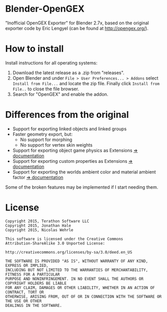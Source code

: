 # Blender-OpenGEX
"Inofficial OpenGEX Exporter" for Blender 2.7x, based on the original exporter code by Eric Lengyel (can be found at http://opengex.org/).

# How to install

Install instructions for all operating systems:
 1. Download the latest release as a .zip from "releases".
 2. Open Blender and under `File > User Preferences... > Addons` select `Install from File...` and locate the zip file.
 Finally click `Install from File..` to close the file browser.
 3. Search for "OpenGEX" and enable the addon.

# Differences from the original

* Support for exporting linked objects and linked groups
* Faster geometry export, but:
  * No support for morphing
  * No support for vertex skin weights
* Support for exporting object game physics as Extensions [=> documentation](https://github.com/Squareys/Blender-OpenGEX/wiki/PhysicsMaterial-Extension)
* Support for exporting custom properties as Extensions [=> documentation](https://github.com/Squareys/Blender-OpenGEX/wiki/Property-Extension)
* Support for exporting the worlds ambient color and material ambient factor [=> documentation](https://github.com/Squareys/Blender-OpenGEX/wiki/Ambient-Colors)

Some of the broken features may be implemented if I start needing them.

# License

```
Copyright 2015, Terathon Software LLC
Copyright 2015, Jonathan Hale
Copyright 2015, Nicolas Wehrle

This software is licensed under the Creative Commons
Attribution-ShareAlike 3.0 Unported License:

http://creativecommons.org/licenses/by-sa/3.0/deed.en_US

THE SOFTWARE IS PROVIDED "AS IS", WITHOUT WARRANTY OF ANY KIND, EXPRESS OR IMPLIED,
INCLUDING BUT NOT LIMITED TO THE WARRANTIES OF MERCHANTABILITY, FITNESS FOR A PARTICULAR
PURPOSE AND NONINFRINGEMENT. IN NO EVENT SHALL THE AUTHORS OR COPYRIGHT HOLDERS BE LIABLE
FOR ANY CLAIM, DAMAGES OR OTHER LIABILITY, WHETHER IN AN ACTION OF CONTRACT, TORT OR
OTHERWISE, ARISING FROM, OUT OF OR IN CONNECTION WITH THE SOFTWARE OR THE USE OR OTHER
DEALINGS IN THE SOFTWARE.
```
